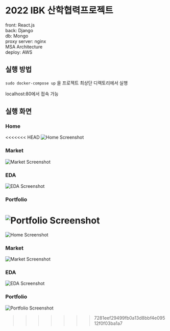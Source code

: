 # 2022 IBK 산학협력프로젝트
front: React.js  
back: Django  
db: Mongo  
proxy server: nginx  
MSA Architecture  
deploy: AWS

## 실행 방법
`sudo docker-compose up`
을 프로젝트 최상단 디렉토리에서 실행

localhost:80에서 접속 가능

## 실행 화면
### Home
<<<<<<< HEAD
![Home Screenshot](screenshots\Home.JPG)
### Market
![Market Screenshot](screenshots\Market.JPG)
### EDA
![EDA Screenshot](screenshots\EDA.JPG)
### Portfolio
![Portfolio Screenshot](screenshots\Portfolio.JPG)
=======
![Home Screenshot](./screenshots/Home.JPG)
### Market
![Market Screenshot](./screenshots/Market.JPG)
### EDA
![EDA Screenshot](./screenshots/EDA.JPG)
### Portfolio
![Portfolio Screenshot](./screenshots/Portfolio.JPG)
>>>>>>> 7281eef29499fb0a13d8bbf4e09512f0f03ba1a7
